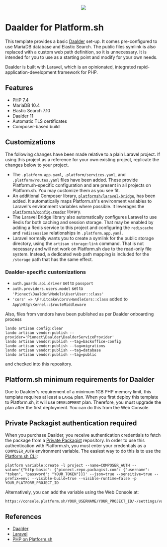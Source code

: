 <p align="center">
<a href="https://console.platform.sh/projects/create-project/?template=https://github.com/vincenzo/daalder-psh/blob/master/template-definition.yaml&utm_campaign=deploy_on_platform?utm_medium=button&utm_source=affiliate_links&utm_content=https://github.com/vincenzo/daalder-psh/blob/master/template-definition.yaml" target="_blank" title="Deploy with Platform.sh"><img src="https://platform.sh/images/deploy/deploy-button-lg-blue.svg"></a>
</p>

# Daalder for Platform.sh

This template provides a basic [Daalder](https://daalder.io/) set-up.  It comes pre-configured to use MariaDB database and Elastic Search.  The public files symlink is also replaced with a custom web path definition, so it is unnecessary. It is intended for you to use as a starting point and modify for your own needs.

Daalder is built with Laravel, which is an opinionated, integrated rapid-application-development framework for PHP.

## Features

* PHP 7.4
* MariaDB 10.4
* Elastic Search 7.10
* Daalder 11
* Automatic TLS certificates
* Composer-based build

## Customizations

The following changes have been made relative to a plain Laravel project.  If using this project as a reference for your own existing project, replicate the changes below to your project.

* The `.platform.app.yaml`, `.platform/services.yaml`, and `.platform/routes.yaml` files have been added.  These provide Platform.sh-specific configuration and are present in all projects on Platform.sh.  You may customize them as you see fit.
* An additional Composer library, [`platformsh/laravel-bridge`](https://github.com/platformsh/laravel-bridge), has been added.  It automatically maps Platform.sh's environment variables to Laravel's environment variables where possible.  It leverages the [`platformsh/config-reader`](https://github.com/platformsh/config-reader-php) library.
* The Laravel Bridge library also automatically configures Laravel to use Redis for both caching and session storage. That may be enabled by adding a Redis service to this project and configuring the `rediscache` and `redissession` relationships in `.platform.app.yaml`.
* Laravel normally wants you to create a symlink for the public storage directory, using the `artisan storage:link` command.  That is not necessary and will not work on Platform.sh due to the read-only file system. Instead, a dedicated web path mapping is included for the `/storage` path that has the same effect.

### Daalder-specific customizations

* `auth.guards.api.driver` set to `passport`
* `auth.providers.users.model` set to `'Pionect\Daalder\Models\User\User::class'`
* `'cors' => \Fruitcake\Cors\HandleCors::class` added to `App\Http\Kernel::$routeMiddleware`

Also, files from vendors have been published as per Daalder onboarding process

```
lando artisan config:clear
lando artisan vendor:publish --provider='Pionect\Daalder\DaalderServiceProvider'
lando artisan vendor:publish --tag=backoffice-config
lando artisan vendor:publish --tag=migrations
lando artisan vendor:publish --tag=database
lando artisan vendor:publish --tag=public
```

and checked into this repository.

## Platform.sh minimum requirements for Daalder

Due to Daalder's requirement of a minimum 1GB PHP memory limit, this template requires at least a `LARGE` plan.
When you first deploy this template to Platform.sh, it will use `DEVELOPMENT` plan. Therefore, you must upgrade the plan after the first deployment. You can do this from the Web Console.

## Private Packagist authentication required

When you purchase Daalder, you receive authentication credentials to fetch the package from a [Private Packagist](https://packagist.com/) repository.
In order to use this authentication with Platform.sh, you must enter your credentials as a `COMPOSER_AUTH` environment variable. The easiest way to do this is to use the [Platform.sh CLI](https://docs.platform.sh/development/cli.html):

```
platform variable:create -l project --name=COMPOSER_AUTH --value='{"http-basic": {"pionect.repo.packagist.com": {"username": "token", "password": "YOUR_TOKEN"}}}' --json=true --sensitive=true --prefix=env: --visible-build=true --visible-runtime=false -p YOUR_PLATFORM_PROJECT_ID
```

Alternatively, you can add the variable using the Web Console at:

```
https://console.platform.sh/YOUR_USERNAME/YOUR_PROJECT_ID/-/settings/variables
```

## References

* [Daalder](https://daalder.io/)
* [Laravel](https://laravel.com/)
* [PHP on Platform.sh](https://docs.platform.sh/languages/php.html)
